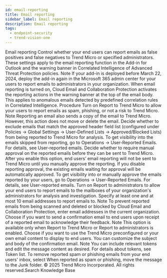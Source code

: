 ```yaml
---
id: email-reporting
title: Email reporting
sidebar_label: Email reporting
description: Email reporting
tags:
  - endpoint-security
  - trend-vision-one
---
```


 Email reporting Control whether your end users can report emails as false positives and false negatives to Trend Micro or specified administrators. These settings apply to the email reporting function in the Add-in for Outlook and the warning banner in Correlated Intelligence of Advanced Threat Protection policies. Note If your add-in is deployed before March 22, 2024, deploy the add-in again in the Microsoft 365 admin center for your users to report emails to administrators in your organization. When email reporting is turned on, Cloud Email and Collaboration Protection activates the reporting actions in the warning banner at the top of the email body. This applies to anomalous emails detected by predefined correlation rules in Correlated Intelligence. Procedure Turn on Report to Trend Micro to allow your users to report emails as spam, phishing, or not a risk to Trend Micro. Note Reporting an email also sends a copy of the email to Trend Micro. However, this action does not move or delete the email. Decide whether to exclude emails that match the approved header field list (configured under Policies → Global Settings → User-Defined Lists → Approved/Blocked Lists) from being reported to Trend Micro for analysis. To get visibility into the emails skipped from reporting, go to Operations → User-Reported Emails. For details, see User-reported emails. Decide whether to require manual approval on the reported emails before they can be sent to Trend Micro. After you enable this option, end users’ email reporting will not be sent to Trend Micro until you manually approve the reporting. If you disable reporting approval, the existing emails waiting for approval will be automatically approved. To get visibility into or manually approve the emails reported by your users, go to Operations → User-Reported Emails. For details, see User-reported emails. Turn on Report to administrators to allow your end users to report emails to the mailboxes of your organization's administrators for analysis and investigation. Specify at least one and at most 10 email addresses to report emails to. Note To prevent reported emails from being scanned and deleted or blocked by Cloud Email and Collaboration Protection, enter email addresses in the current organization. Choose if you want to send a confirmation email to end users upon receipt of a reported email to acknowledge their feedback. Note This option is available only when Report to Trend Micro or Report to administrators is enabled. Choose if you want to use the Trend Micro preconfigured or your own email content to display to end users. You can customize the subject and body of the confirmation email. Note You can include relevant tokens and edit the message content as desired. For details about tokens, see Token list. To remove reported spam or phishing emails from your end users' inbox, select When reported as spam or phishing, move the message to the Junk folder. © 2025 Trend Micro Incorporated. All rights reserved.Search Knowledge Base